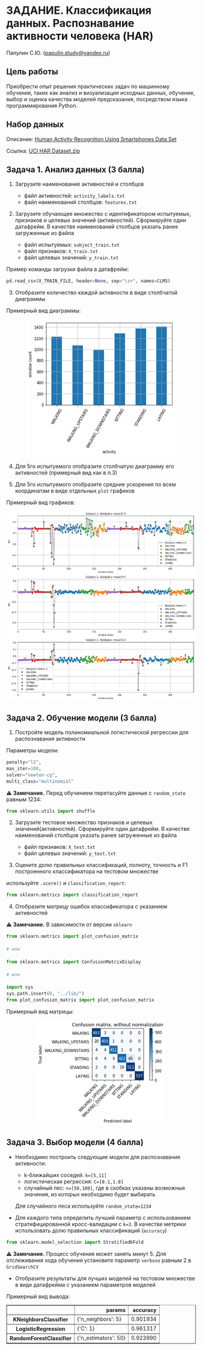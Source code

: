 # ЗАДАНИЕ. Классификация данных. Распознавание активности человека (HAR)

Папулин С.Ю. (papulin.study@yandex.ru)

## Цель работы

Приобрести опыт решения практических задач по машинному обучения, таких как анализ и визуализация исходных данных, обучение, выбор и оценка качества моделей предсказания, посредством языка программирования Python.

## Набор данных

Описание: [Human Activity Recognition Using Smartphones Data Set](https://archive.ics.uci.edu/ml/datasets/Human+Activity+Recognition+Using+Smartphones)

Ссылка: [UCI HAR Dataset.zip](https://archive.ics.uci.edu/ml/machine-learning-databases/00240/UCI%20HAR%20Dataset.zip)

## Задача 1. Анализ данных (3 балла)

1. Загрузите наименование активностей и столбцов

    - файл активностей: `activity_labels.txt`
    - файл наименований столбцов: `features.txt`

2. Загрузите обучающее множество с идентификатором испытуемых, признаков и целевых значений (активностей). Сформируйте один датафрейм. В качестве наименований столбцов указать ранее загруженные из файла

    - файл испытуемых: `subject_train.txt`
    - файл признаков: `X_train.txt`
    - файл целевых значений: `y_train.txt`

Пример команды загрузки файла в датафрейм:
```python
pd.read_csv(X_TRAIN_FILE, header=None, sep="\s+", names=CLMS)
```

3. Отобразите количество каждой активности в виде столбчатой диаграммы

Примерный вид диаграммы:
<center>

![Plot](img/a2_activity_bar.png)

</center>

4. Для 5го испытуемого отобразите столбчатую диаграмму его активностей (примерный вид как в п.3)


5. Для 5го испытуемого отобразите средние ускорения по всем координатам в виде отдельных `plot` графиков

Примерный вид графиков:
<center>

![Plot](img/a2_acc.png)

</center>


## Задача 2. Обучение модели (3 балла)

1. Постройте модель полиномиальной логистической регрессии для распознавания активности

Параметры модели:

```python
penalty="l2", 
max_iter=100, 
solver="newton-cg", 
multi_class="multinomial"
```

⚠️ **Замечание.** Перед обучением перетасуйте данные c `random_state` равным 1234:
```python
from sklearn.utils import shuffle
```

2. Загрузите тестовое множество признаков и целевых значений(активностей). Сформируйте один датафрейм. В качестве наименований столбцов указать ранее загруженные из файла

    - файл признаков: `X_test.txt`
    - файл целевых значений: `y_test.txt`

3. Оцените долю правильных классификаций, полноту, точность и F1 построенного классификатора на тестовом множестве

используйте `.score()` и `classification_report`:
```python
from sklearn.metrics import classification_report
```

4. Отобразите матрицу ошибок классификатора с указанием активностей

⚠️ **Замечание.** В зависимости от версии `sklearn`

```python
from sklearn.metrics import plot_confusion_matrix

# или

from sklearn.metrics import ConfusionMatrixDisplay

# или

import sys
sys.path.insert(0, "../lib/")
from plot_confusion_matrix import plot_confusion_matrix
```

Примерный вид матрицы:

<center>

![Plot](img/a2_confusion_matrix.png)

</center>

<!-- 5. Постройте и оцените модель без использования частотных признаков. Как изменится качество классификации?

6. Отобразите матрицу ошибок классификатора с указанием активностей -->


## Задача 3. Выбор модели (4 балла)

- Необходимо построить следующие модели для распознавания активности:
    - k-ближайших соседей: `k=[5,11]`
    - логистическая регрессия: `C=[0.1,1.0]`
    - случайный лес: `n=[50,100]`, где в скобках указаны возможные значения, из которых необходимо будет выбирать

    Для случайного леса используйте `random_state=1234`

- Для каждого типа определить лучший параметр с использованием стратифицированной кросс-валидации с `k=3`. В качестве метрики использовать долю правильных классификаций (`accuracy`)

```python
from sklearn.model_selection import StratifiedKFold
```

⚠️ **Замечание.** Процесс обучения может занять минут 5. Для отслеживания хода обучения установите параметр `verbose` равным 2 в `GridSearchCV`


- Отобразите результаты для лучших моделей на тестовом множестве в виде датафрейма с указанием параметров моделей

Примерный вид вывода:

<table border="1" class="dataframe">  <thead>    <tr style="text-align: right;">      <th></th>      <th>params</th>      <th>accuracy</th>    </tr>  </thead>  <tbody>    <tr>      <th>KNeighborsClassifier</th>      <td>{'n_neighbors': 5}</td>      <td>0.901934</td>    </tr>    <tr>      <th>LogisticRegression</th>      <td>{'C': 1}</td>      <td>0.961317</td>    </tr>    <tr>      <th>RandomForestClassifier</th>      <td>{'n_estimators': 50}</td>      <td>0.923990</td>    </tr>  </tbody></table>
